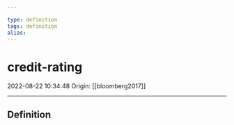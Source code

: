 ```yaml
---

type: definition
tags: definition
alias:
---
```


# credit-rating

2022-08-22 10:34:48
Origin: [[bloomberg2017]]

---

## Definition
